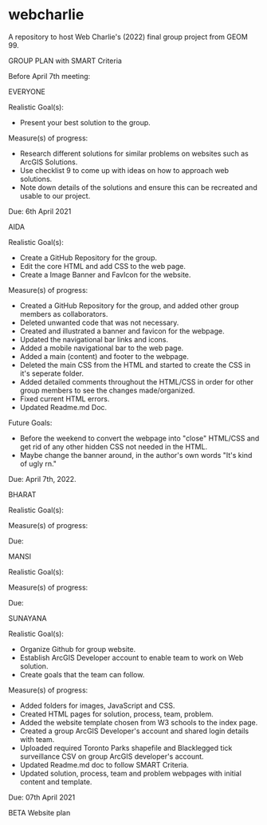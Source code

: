 # webcharlie
A repository to host Web Charlie's (2022) final group project from GEOM 99. 

GROUP PLAN with SMART Criteria

Before April 7th meeting:

EVERYONE

Realistic Goal(s):
- Present your best solution to the group.

Measure(s) of progress:
- Research different solutions for similar problems on websites such as ArcGIS Solutions.
- Use checklist 9 to come up with ideas on how to approach web solutions.
- Note down details of the solutions and ensure this can be recreated and usable to our project.  

Due: 6th April 2021

AIDA

Realistic Goal(s):
- Create a GitHub Repository for the group. 
- Edit the core HTML and add CSS to the web page. 
- Create a Image Banner and FavIcon for the website. 

Measure(s) of progress:
- Created a GitHub Repository for the group, and added other group members as collaborators. 
- Deleted unwanted code that was not necessary.
- Created and illustrated a banner and favicon for the webpage. 
- Updated the navigational bar links and icons. 
- Added a mobile navigational bar to the web page. 
- Added a main (content) and footer to the webpage.
- Deleted the main CSS from the HTML and started to create the CSS in it's seperate folder. 
- Added detailed comments throughout the HTML/CSS in order for other group members to see the changes made/organized.
- Fixed current HTML errors. 
- Updated Readme.md Doc. 

Future Goals: 
- Before the weekend to convert the webpage into "close" HTML/CSS and get rid of any other hidden CSS not needed in the HTML.
- Maybe change the banner around, in the author's own words "It's kind of ugly rn." 

Due: April 7th, 2022.

BHARAT

Realistic Goal(s):


Measure(s) of progress:

Due:

MANSI 

Realistic Goal(s):


Measure(s) of progress:


Due: 

SUNAYANA

Realistic Goal(s): 
- Organize Github for group website.
- Establish ArcGIS Developer account to enable team to work on Web solution.
- Create goals that the team can follow.


Measure(s) of progress:
- Added folders for images, JavaScript and CSS. 
- Created HTML pages for solution, process, team, problem.
- Added the website template chosen from W3 schools to the index page.
- Created a group  ArcGIS Developer's account and shared login details with team.
- Uploaded required Toronto Parks shapefile and Blacklegged tick surveillance CSV on group ArcGIS developer's account. 
- Updated Readme.md doc to follow SMART Criteria.
- Updated solution, process, team and problem webpages with initial content and template. 


Due: 07th April 2021

BETA Website plan



